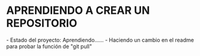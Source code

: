 <h1>APRENDIENDO A CREAR UN REPOSITORIO</h1>
- Estado del proyecto: Aprendiendo......
- Haciendo un cambio en el readme para probar la función de "git pull"
